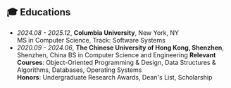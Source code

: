 ## 🎓 Educations
- *2024.08 - 2025.12*, **Columbia University**, New York, NY  
  MS in Computer Science, Track: Software Systems
- *2020.09 - 2024.06*, **The Chinese University of Hong Kong, Shenzhen**, Shenzhen, China
  BS in Computer Science and Engineering
  **Relevant Courses**: Object-Oriented Programming & Design, Data Structures & Algorithms, Databases, Operating Systems  
  **Honors**: Undergraduate Research Awards, Dean's List, Scholarship